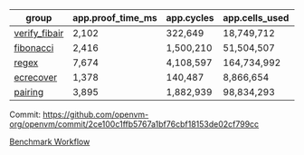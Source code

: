 | group | app.proof_time_ms | app.cycles | app.cells_used | leaf.proof_time_ms | leaf.cycles | leaf.cells_used |
| -- | -- | -- | -- | -- | -- | -- |
| [verify_fibair](https://github.com/openvm-org/openvm/blob/benchmark-results/benchmarks-pr/2008/verify_fibair-2ce100c1ffb5767a1bf76cbf18153de02cf799cc.md) | 2,102 |  322,649 |  18,749,712 |- | - | - |
| [fibonacci](https://github.com/openvm-org/openvm/blob/benchmark-results/benchmarks-pr/2008/fibonacci-2ce100c1ffb5767a1bf76cbf18153de02cf799cc.md) | 2,416 |  1,500,210 |  51,504,507 |- | - | - |
| [regex](https://github.com/openvm-org/openvm/blob/benchmark-results/benchmarks-pr/2008/regex-2ce100c1ffb5767a1bf76cbf18153de02cf799cc.md) | 7,674 |  4,108,597 |  164,734,992 |- | - | - |
| [ecrecover](https://github.com/openvm-org/openvm/blob/benchmark-results/benchmarks-pr/2008/ecrecover-2ce100c1ffb5767a1bf76cbf18153de02cf799cc.md) | 1,378 |  140,487 |  8,866,654 |- | - | - |
| [pairing](https://github.com/openvm-org/openvm/blob/benchmark-results/benchmarks-pr/2008/pairing-2ce100c1ffb5767a1bf76cbf18153de02cf799cc.md) | 3,895 |  1,882,939 |  98,834,293 |- | - | - |


Commit: https://github.com/openvm-org/openvm/commit/2ce100c1ffb5767a1bf76cbf18153de02cf799cc

[Benchmark Workflow](https://github.com/openvm-org/openvm/actions/runs/17135033087)
